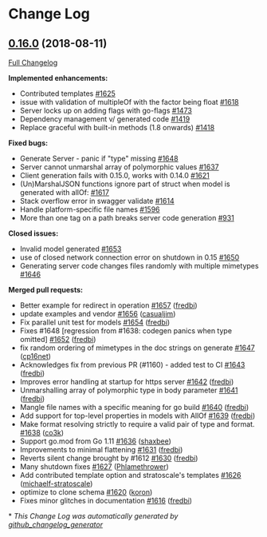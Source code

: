 # Change Log

## [0.16.0](https://github.com/ssfilatov/go-swagger/tree/0.16.0) (2018-08-11)
[Full Changelog](https://github.com/ssfilatov/go-swagger/compare/0.15.0...0.16.0)

**Implemented enhancements:**

- Contributed templates  [\#1625](https://github.com/ssfilatov/go-swagger/issues/1625)
- issue with validation of multipleOf with the factor being float [\#1618](https://github.com/ssfilatov/go-swagger/issues/1618)
- Server locks up on adding flags with go-flags [\#1473](https://github.com/ssfilatov/go-swagger/issues/1473)
- Dependency management v/ generated code [\#1419](https://github.com/ssfilatov/go-swagger/issues/1419)
- Replace graceful with built-in methods \(1.8 onwards\) [\#1418](https://github.com/ssfilatov/go-swagger/issues/1418)

**Fixed bugs:**

- Generate Server - panic if "type" missing [\#1648](https://github.com/ssfilatov/go-swagger/issues/1648)
- Server cannot unmarshal array of polymorphic values [\#1637](https://github.com/ssfilatov/go-swagger/issues/1637)
- Client generation fails with 0.15.0, works with 0.14.0 [\#1621](https://github.com/ssfilatov/go-swagger/issues/1621)
- \(Un\)MarshalJSON functions ignore part of struct when model is generated with allOf: [\#1617](https://github.com/ssfilatov/go-swagger/issues/1617)
- Stack overflow error in swagger validate [\#1614](https://github.com/ssfilatov/go-swagger/issues/1614)
- Handle platform-specific file names [\#1596](https://github.com/ssfilatov/go-swagger/issues/1596)
- More than one tag on a path breaks server code generation [\#931](https://github.com/ssfilatov/go-swagger/issues/931)

**Closed issues:**

- Invalid model generated [\#1653](https://github.com/ssfilatov/go-swagger/issues/1653)
- use of closed network connection error on shutdown in 0.15 [\#1650](https://github.com/ssfilatov/go-swagger/issues/1650)
- Generating server code changes files randomly with multiple mimetypes [\#1646](https://github.com/ssfilatov/go-swagger/issues/1646)

**Merged pull requests:**

- Better example for redirect in operation [\#1657](https://github.com/ssfilatov/go-swagger/pull/1657) ([fredbi](https://github.com/fredbi))
- update examples and vendor [\#1656](https://github.com/ssfilatov/go-swagger/pull/1656) ([casualjim](https://github.com/casualjim))
- Fix parallel unit test for models  [\#1654](https://github.com/ssfilatov/go-swagger/pull/1654) ([fredbi](https://github.com/fredbi))
- Fixes \#1648 \[regression from \#1638: codegen panics when type omitted\] [\#1652](https://github.com/ssfilatov/go-swagger/pull/1652) ([fredbi](https://github.com/fredbi))
- fix random ordering of mimetypes in the doc strings on generate [\#1647](https://github.com/ssfilatov/go-swagger/pull/1647) ([cp16net](https://github.com/cp16net))
- Acknowledges fix from previous PR \(\#1160\) - added test to CI [\#1643](https://github.com/ssfilatov/go-swagger/pull/1643) ([fredbi](https://github.com/fredbi))
- Improves error handling at startup for https server [\#1642](https://github.com/ssfilatov/go-swagger/pull/1642) ([fredbi](https://github.com/fredbi))
- Unmarshalling array of polymorphic type in body parameter [\#1641](https://github.com/ssfilatov/go-swagger/pull/1641) ([fredbi](https://github.com/fredbi))
- Mangle file names with a specific meaning for go build [\#1640](https://github.com/ssfilatov/go-swagger/pull/1640) ([fredbi](https://github.com/fredbi))
- Add support for top-level properties in models with AllOf [\#1639](https://github.com/ssfilatov/go-swagger/pull/1639) ([fredbi](https://github.com/fredbi))
- Make format resolving strictly to require a valid pair of type and format. [\#1638](https://github.com/ssfilatov/go-swagger/pull/1638) ([co3k](https://github.com/co3k))
- Support go.mod from Go 1.11 [\#1636](https://github.com/ssfilatov/go-swagger/pull/1636) ([shaxbee](https://github.com/shaxbee))
- Improvements to minimal flattening [\#1631](https://github.com/ssfilatov/go-swagger/pull/1631) ([fredbi](https://github.com/fredbi))
- Reverts silent change brought by \#1612 [\#1630](https://github.com/ssfilatov/go-swagger/pull/1630) ([fredbi](https://github.com/fredbi))
- Many shutdown fixes [\#1627](https://github.com/ssfilatov/go-swagger/pull/1627) ([Phlamethrower](https://github.com/Phlamethrower))
- Add contributed template option and stratoscale's templates [\#1626](https://github.com/ssfilatov/go-swagger/pull/1626) ([michaelf-stratoscale](https://github.com/michaelf-stratoscale))
- optimize to clone schema [\#1620](https://github.com/ssfilatov/go-swagger/pull/1620) ([koron](https://github.com/koron))
- Fixes minor glitches in documentation [\#1616](https://github.com/ssfilatov/go-swagger/pull/1616) ([fredbi](https://github.com/fredbi))


\* *This Change Log was automatically generated by [github_changelog_generator](https://github.com/skywinder/Github-Changelog-Generator)*
